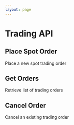 ```yaml
---
layout: page
---
```


# Trading API

<InteractiveTradingAPI />

## Place Spot Order
Place a new spot trading order

<InteractiveTradingAPIEndpoint1 />

## Get Orders
Retrieve list of trading orders

<InteractiveTradingAPIEndpoint2 />

## Cancel Order
Cancel an existing trading order

<InteractiveTradingAPIEndpoint3 />

<script setup>
import InteractiveTradingAPI from '../../.vitepress/theme/components/InteractiveTradingAPI.vue'
import InteractiveTradingAPIEndpoint1 from '../../.vitepress/theme/components/InteractiveTradingAPIEndpoint1.vue'
import InteractiveTradingAPIEndpoint2 from '../../.vitepress/theme/components/InteractiveTradingAPIEndpoint2.vue'
import InteractiveTradingAPIEndpoint3 from '../../.vitepress/theme/components/InteractiveTradingAPIEndpoint3.vue'
import SimpleOutline from '../../.vitepress/theme/components/SimpleOutline.vue'
</script>

<SimpleOutline :items="[
  { text: 'Place Spot Order', anchor: '#place-spot-order' },
  { text: 'Get Orders', anchor: '#get-orders' },
  { text: 'Cancel Order', anchor: '#cancel-order' }
]" />
